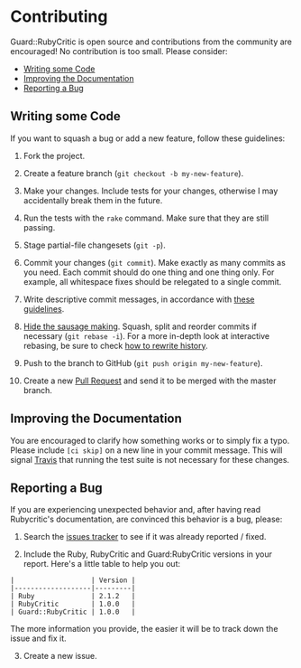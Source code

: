 Contributing
============

Guard::RubyCritic is open source and contributions from the community are encouraged! No contribution is too small. Please consider:

* [Writing some Code](#writing-some-code)
* [Improving the Documentation](#improving-the-documentation)
* [Reporting a Bug](#reporting-a-bug)


Writing some Code
-----------------

If you want to squash a bug or add a new feature, follow these guidelines:

1. Fork the project.

2. Create a feature branch (`git checkout -b my-new-feature`).

3. Make your changes. Include tests for your changes, otherwise I may accidentally break them in the future.

4. Run the tests with the `rake` command. Make sure that they are still passing.

5. Stage partial-file changesets (`git -p`).

6. Commit your changes (`git commit`).
Make exactly as many commits as you need.
Each commit should do one thing and one thing only. For example, all whitespace fixes should be relegated to a single commit.

7. Write descriptive commit messages, in accordance with [these guidelines][1].

8. [Hide the sausage making][3]. Squash, split and reorder commits if necessary (`git rebase -i`).
For a more in-depth look at interactive rebasing, be sure to check [how to rewrite history][4].

9. Push to the branch to GitHub (`git push origin my-new-feature`).

10. Create a new [Pull Request][5] and send it to be merged with the master branch.


Improving the Documentation
---------------------------

You are encouraged to clarify how something works or to simply fix a typo. Please include `[ci skip]` on a new line in your commit message. This will signal [Travis][2] that running the test suite is not necessary for these changes.


Reporting a Bug
---------------

If you are experiencing unexpected behavior and, after having read Rubycritic's documentation, are convinced this behavior is a bug, please:

1. Search the [issues tracker][6] to see if it was already reported / fixed.

2. Include the Ruby, RubyCritic and Guard:RubyCritic versions in your report. Here's a little table to help you out:

  ```
  |                   | Version |
  |-------------------|---------|
  | Ruby              | 2.1.2   |
  | RubyCritic        | 1.0.0   |
  | Guard::RubyCritic | 1.0.0   |
  ```

  The more information you provide, the easier it will be to track down the issue and fix it.

3. Create a new issue.

[1]: http://tbaggery.com/2008/04/19/a-note-about-git-commit-messages.html
[2]: https://travis-ci.org
[3]: http://sethrobertson.github.io/GitBestPractices/#sausage
[4]: http://git-scm.com/book/en/Git-Tools-Rewriting-History#Changing-Multiple-Commit-Messages
[5]: https://help.github.com/articles/creating-a-pull-request
[6]: https://github.com/whitesmith/guard-rubycritic/issues
